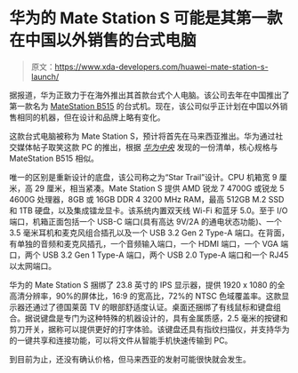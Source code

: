 # 华为的 Mate Station S 可能是其第一款在中国以外销售的台式电脑

> 原文：<https://www.xda-developers.com/huawei-mate-station-s-launch/>

据报道，华为正致力于在海外推出其首款台式个人电脑。该公司去年在中国推出了第一款名为 [MateStation B515](https://consumer.huawei.com/cn/business/desktops/matestation-b515/) 的台式机。现在，该公司似乎正计划在中国以外销售相同的机器，但在设计和品牌上略有变化。

这款台式电脑被称为 Mate Station S，预计将首先在马来西亚推出。华为通过社交媒体帖子取笑这款 PC 的推出，根据 [*华为中央*](https://www.huaweicentral.com/huawei-will-soon-launch-its-first-desktop-computer-mate-station-s-in-the-global-market/) 发现的一份清单，核心规格与 MateStation B515 相似。

唯一的区别是重新设计的底盘，该公司称之为“Star Trail”设计。CPU 机箱宽 9 厘米，高 29 厘米，相当紧凑。Mate Station S 提供 AMD 锐龙 7 4700G 或锐龙 5 4600G 处理器，8GB 或 16GB DDR 4 3200 MHz RAM，最高 512GB M.2 SSD 和 1TB 硬盘，以及集成镭龙显卡。该系统内置双天线 Wi-Fi 和蓝牙 5.0。至于 I/O 端口，机箱正面包括一个 USB-C 端口(具有高达 9V/2A 的通电状态功能)、一个 3.5 毫米耳机和麦克风组合插孔以及一个 USB 3.2 Gen 2 Type-A 端口。在背面，有单独的音频和麦克风插孔，一个音频输入端口，一个 HDMI 端口，一个 VGA 端口，两个 USB 3.2 Gen 1 Type-A 端口，两个 USB 2.0 Type-A 端口和一个 RJ45 以太网端口。

华为的 Mate Station S 捆绑了 23.8 英寸的 IPS 显示器，提供 1920 x 1080 的全高清分辨率，90%的屏体比，16:9 的宽高比，72%的 NTSC 色域覆盖率。这款显示器还通过了德国莱茵 TV 的眼部舒适度认证。桌面还捆绑了有线鼠标和键盘组合。据说键盘是专门为这种特殊的机器设计的，具有金属质感，2.5 毫米的按键和剪刀开关，据称可以提供更好的打字体验。该键盘还具有指纹扫描仪，并支持华为的一键共享和连接功能，可以将文件从智能手机快速传输到 PC。

到目前为止，还没有确认价格，但马来西亚的发射可能很快就会发生。